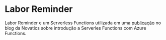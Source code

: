 # Labor Reminder

Labor Reminder e um Serverless Functions utilizada em uma [publicação](https://blog.novatics.com.brm) no blog da Novatics sobre introdução a Serverles Functions com Azure Functions.
